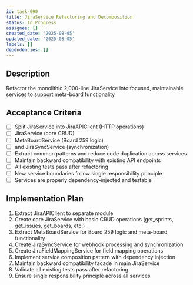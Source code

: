 ```yaml
---
id: task-090
title: JiraService Refactoring and Decomposition
status: In Progress
assignee: []
created_date: '2025-08-05'
updated_date: '2025-08-05'
labels: []
dependencies: []
---
```


## Description

Refactor the monolithic 2,000-line JiraService into focused, maintainable services to support meta-board functionality

## Acceptance Criteria

- [ ] Split JiraService into JiraAPIClient (HTTP operations)
- [ ] JiraService (core CRUD)
- [ ] MetaBoardService (Board 259 logic)
- [ ] and JiraSyncService (synchronization)
- [ ] Extract common patterns and reduce code duplication across services
- [ ] Maintain backward compatibility with existing API endpoints
- [ ] All existing tests pass after refactoring
- [ ] New service boundaries follow single responsibility principle
- [ ] Services are properly dependency-injected and testable

## Implementation Plan

1. Extract JiraAPIClient to separate module
2. Create core JiraService with basic CRUD operations (get_sprints, get_issues, get_boards, etc.)
3. Extract MetaBoardService for Board 259 logic and meta-board functionality
4. Create JiraSyncService for webhook processing and synchronization
5. Create JiraFieldMappingService for field mapping operations
6. Implement service composition pattern with dependency injection
7. Maintain backward compatibility facade in main JiraService
8. Validate all existing tests pass after refactoring
9. Ensure single responsibility principle across all services
